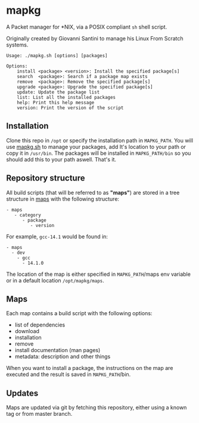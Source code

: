 # mapkg

A Packet manager for *NIX, via a POSIX compliant `sh` shell script.

Originally created by Giovanni Santini to manage his Linux From Scratch
systems.

```
Usage: ./mapkg.sh [options] [packages]

Options:
    install <package> <version>: Install the specified package[s]
    search  <package>: Search if a package map exists
    remove  <package>: Remove the specified package[s]
    upgrade <package>: Upgrade the specified package[s]
    update: Update the package list
    list: List all the installed packages
    help: Print this help message
    version: Print the version of the script
```

## Installation

Clone this repo in `/opt` or specify the installation path in `MAPKG_PATH`.
You will use [mapkg.sh](./mapkg.sh) to manage your packages, 
add It's location to your path or copy it in `/usr/bin`. 
The packages will be installed in `MAPKG_PATH/bin` so you should add this
to your path aswell. That's it.

## Repository structure

All build scripts (that will be referred to as **"maps"**) are stored in a
tree structure in [maps](./maps)
with the following structure:

```
- maps
   - category
      - package
         - version
```

For example, `gcc-14.1` would be found in:
```
- maps
  - dev
    - gcc
      - 14.1.0
```

The location of the map is either specified in `MAPKG_PATH`/maps env
variable or in a default location `/opt/mapkg/maps`.

## Maps

Each map contains a build script with the following options:

- list of dependencies
- download
- installation
- remove
- install documentation (man pages)
- metadata: description and other things

When you want to install a package, the instructions on the
map are executed and the result is saved in `MAPKG_PATH`/bin.

## Updates

Maps are updated via git by fetching this repository, either
using a known tag or from master branch.
